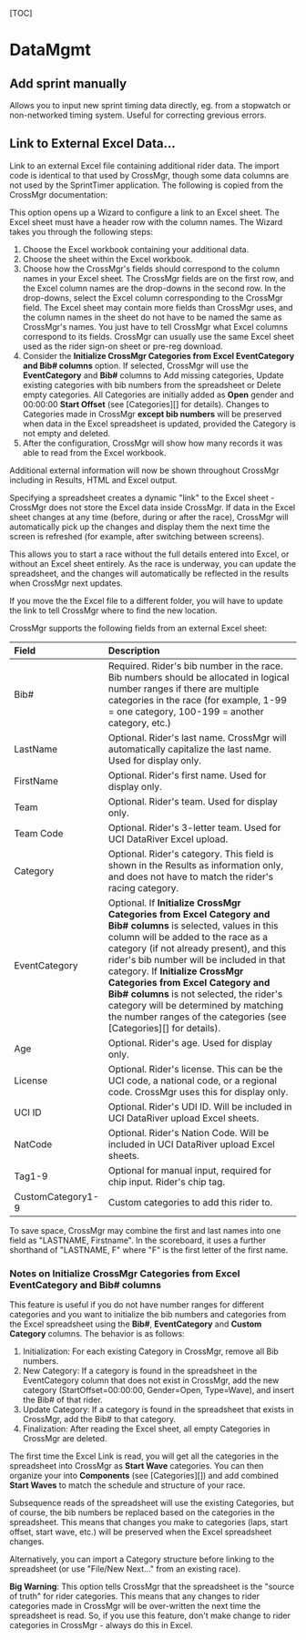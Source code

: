 
[TOC]

# DataMgmt

## Add sprint manually

Allows you to input new sprint timing data directly, eg. from a stopwatch or non-networked timing system.  Useful for correcting grevious errors.

## Link to External Excel Data...
Link to an external Excel file containing additional rider data.  The import code is identical to that used by CrossMgr, though some data columns are not used by the SprintTimer application.  The following is copied from the CrossMgr documentation:


This option opens up a Wizard to configure a link to an Excel sheet.  The Excel sheet must have a header row with the column names.  The Wizard takes you through the following steps:

1. Choose the Excel workbook containing your additional data.
1. Choose the sheet within the Excel workbook.
1. Choose how the CrossMgr's fields should correspond to the column names in your Excel sheet.  The CrossMgr fields are on the first row, and the Excel column names are the drop-downs in the second row.  In the drop-downs, select the Excel column corresponding to the CrossMgr field.
The Excel sheet may contain more fields than CrossMgr uses, and the column names in the sheet do not have to be named the same as CrossMgr's names.  You just have to tell CrossMgr what Excel columns correspond to its fields.  CrossMgr can usually use the same Excel sheet used as the rider sign-on sheet or pre-reg download.
1. Consider the __Initialize CrossMgr Categories from Excel EventCategory and Bib# columns__ option.  If selected, CrossMgr will use the __EventCategory__ and __Bib#__ columns to Add missing categories, Update existing categories with bib numbers from the spreadsheet or Delete empty categories.  All Categories are initially added as __Open__ gender and 00:00:00 __Start Offset__ (see [Categories][] for details).  Changes to Categories made in CrossMgr __except bib numbers__ will be preserved when data in the Excel spreadsheet is updated, provided the Category is not empty and deleted.
1. After the configuration, CrossMgr will show how many records it was able to read from the Excel workbook.

Additional external information will now be shown throughout CrossMgr including in Results, HTML and Excel output.

Specifying a spreadsheet creates a dynamic "link" to the Excel sheet - CrossMgr does not store the Excel data inside CrossMgr.  If data in the Excel sheet changes at any time (before, during or after the race), CrossMgr will automatically pick up the changes and display them the next time the screen is refreshed (for example, after switching between screens).

This allows you to start a race without the full details entered into Excel, or without an Excel sheet entirely.  As the race is underway, you can update the spreadsheet, and the changes will automatically be reflected in the results when CrossMgr next updates.

If you move the the Excel file to a different folder, you will have to update the link to tell CrossMgr where to find the new location.

CrossMgr supports the following fields from an external Excel sheet:

Field|Description
:----|:----------
Bib#|Required.  Rider's bib number in the race.  Bib numbers should be allocated in logical number ranges if there are multiple categories in the race (for example, 1-99 = one category, 100-199 = another category, etc.)
LastName|Optional.  Rider's last name.  CrossMgr will automatically capitalize the last name. Used for display only.
FirstName|Optional.  Rider's first name. Used for display only.
Team|Optional.  Rider's team. Used for display only.
Team Code|Optional.  Rider's 3-letter team. Used for UCI DataRiver Excel upload.
Category|Optional.  Rider's category.  This field is shown in the Results as information only, and does not have to match the rider's racing category.
EventCategory|Optional.  If __Initialize CrossMgr Categories from Excel Category and Bib# columns__ is selected, values in this column will be added to the race as a category (if not already present), and this rider's bib number will be included in that category.  If __Initialize CrossMgr Categories from Excel Category and Bib# columns__ is not selected, the rider's category will be determined by matching the number ranges of the categories (see [Categories][] for details).
Age|Optional.  Rider's age.  Used for display only.
License|Optional.  Rider's license.  This can be the UCI code, a national code, or a regional code.  CrossMgr uses this for display only.
UCI ID|Optional.  Rider's UDI ID.  Will be included in UCI DataRiver upload Excel sheets.
NatCode|Optional.  Rider's Nation Code.  Will be included in UCI DataRiver upload Excel sheets.
Tag1-9|Optional for manual input, required for chip input.  Rider's chip tag.
CustomCategory1-9|Custom categories to add this rider to.

To save space, CrossMgr may combine the first and last names into one field as "LASTNAME, Firstname".  In the scoreboard, it uses a further shorthand of "LASTNAME, F" where "F" is the first letter of the first name.

### Notes on __Initialize CrossMgr Categories from Excel EventCategory and Bib# columns__

This feature is useful if you do not have number ranges for different categories and you want to initialize the bib numbers and categories from the Excel spreadsheet using the __Bib#__,  __EventCategory__ and __Custom Category__ columns.  The behavior is as follows:

1. Initialization:  For each existing Category in CrossMgr, remove all Bib numbers.
1. New Category: If a category is found in the spreadsheet in the EventCategory column that does not exist in CrossMgr, add the new category (StartOffset=00:00:00, Gender=Open, Type=Wave), and insert the Bib# of that rider.
1. Update Category:  If a category is found in the spreadsheet that exists in CrossMgr, add the Bib# to that category.
1. Finalization:  After reading the Excel sheet, all empty Categories in CrossMgr are deleted.

The first time the Excel Link is read, you will get all the categories in the spreadsheet into CrossMgr as __Start Wave__ categories.
You can then organize your into __Components__ (see [Categories][]) and add combined __Start Waves__ to match the schedule and structure of your race.

Subsequence reads of the spreadsheet will use the existing Categories, but of course, the bib numbers be replaced based on the categories in the spreadsheet.
This means that changes you make to categories (laps, start offset, start wave, etc.) will be preserved when the Excel spreadsheet changes.

Alternatively, you can import a Category structure before linking to the spreadsheet (or use "File/New Next..." from an existing race).

__Big Warning__:  This option tells CrossMgr that the spreadsheet is the "source of truth" for rider categories.  This means that any changes to rider categories made in CrossMgr will be over-written the next time the spreadsheet is read.  So, if you use this feature, don't make change to rider categories in CrossMgr - always do this in Excel.

